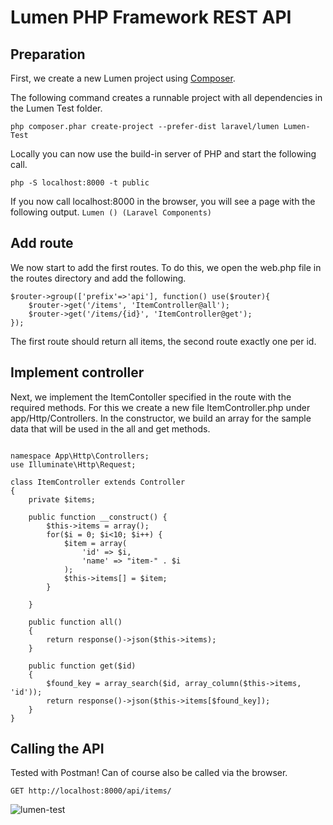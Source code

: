 # Lumen PHP Framework REST API

## Preparation

First, we create a new Lumen project using [Composer](https://getcomposer.org/).

The following command creates a runnable project with all dependencies in the Lumen Test folder.

```php composer.phar create-project --prefer-dist laravel/lumen Lumen-Test```

Locally you can now use the build-in server of PHP and start the following call.

```php -S localhost:8000 -t public```

If you now call localhost:8000 in the browser, you will see a page with the following output.
```Lumen () (Laravel Components)```

## Add route

We now start to add the first routes. To do this, we open the web.php file in the routes directory and add the following.

```
$router->group(['prefix'=>'api'], function() use($router){
    $router->get('/items', 'ItemController@all');
    $router->get('/items/{id}', 'ItemController@get');
});
```

The first route should return all items, the second route exactly one per id.


## Implement controller

Next, we implement the ItemContoller specified in the route with the required methods. For this we create a new file ItemController.php under app/Http/Controllers.
In the constructor, we build an array for the sample data that will be used in the all and get methods.

```<?php

namespace App\Http\Controllers;
use Illuminate\Http\Request;
 
class ItemController extends Controller
{
    private $items;
 
    public function __construct() {
        $this->items = array();
        for($i = 0; $i<10; $i++) {
            $item = array(
                'id' => $i,
                'name' => "item-" . $i
            );
            $this->items[] = $item;
        }
         
    }
 
    public function all()
    {
        return response()->json($this->items);
    }
     
    public function get($id)
    {
        $found_key = array_search($id, array_column($this->items, 'id'));
        return response()->json($this->items[$found_key]);
    }
}
```

## Calling the API

Tested with Postman! Can of course also be called via the browser.

`GET http://localhost:8000/api/items/`

![lumen-test](https://user-images.githubusercontent.com/70861205/118483446-4df50980-b716-11eb-950f-10afd271a1db.png)

